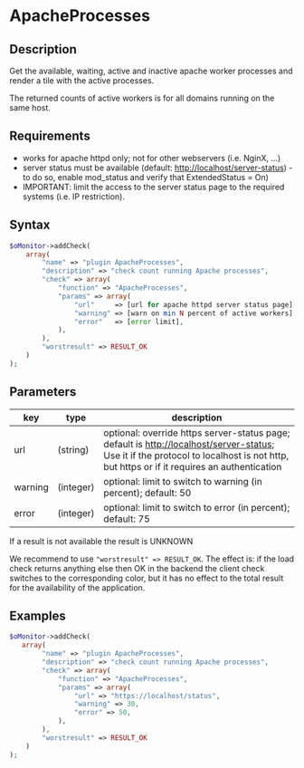 # ApacheProcesses #

## Description ##

Get the available, waiting, active and inactive apache worker processes and render a tile with the
active processes.

The returned counts of active workers is for all domains running on the same host.

## Requirements ##

- works for apache httpd only; not for other webservers (i.e. NginX, ...)
- server status must be available (default: <http://localhost/server-status>) - to do so, enable mod_status and verify that ExtendedStatus = On)
- IMPORTANT: limit the access to the server status page to the required systems (i.e. IP restriction).

## Syntax ##

```php
$oMonitor->addCheck(
    array(
        "name" => "plugin ApacheProcesses",
        "description" => "check count running Apache processes",
        "check" => array(
            "function" => "ApacheProcesses",
            "params" => array(
                "url"     => [url for apache httpd server status page],
                "warning" => [warn on min N percent of active workers],
                "error"   => [error limit],
            ),
        ),
        "worstresult" => RESULT_OK
    )
);
```

## Parameters ##

| key        | type     | description
|---         |---       |---
|url         |(string)  | optional: override https server-status page; default is <http://localhost/server-status>; Use it if the protocol to localhost is not http, but https or if it requires an authentication
|warning     |(integer) | optional: limit to switch to warning (in percent); default: 50
|error       |(integer) | optional: limit to switch to error (in percent); default: 75

If a result is not available the result is UNKNOWN

We recommend to use ```"worstresult" => RESULT_OK```. 
The effect is: if the load check returns anything else then OK in the backend
the client check switches to the corresponding color, but it has no effect to the total 
result for the availability of the application.

## Examples ##

```php
$oMonitor->addCheck(
   array(
        "name" => "plugin ApacheProcesses",
        "description" => "check count running Apache processes",
        "check" => array(
            "function" => "ApacheProcesses",
            "params" => array(
                "url" => "https://localhost/status",
                "warning" => 30,
                "error" => 50,
            ),
        ),
        "worstresult" => RESULT_OK
    )
);
```
